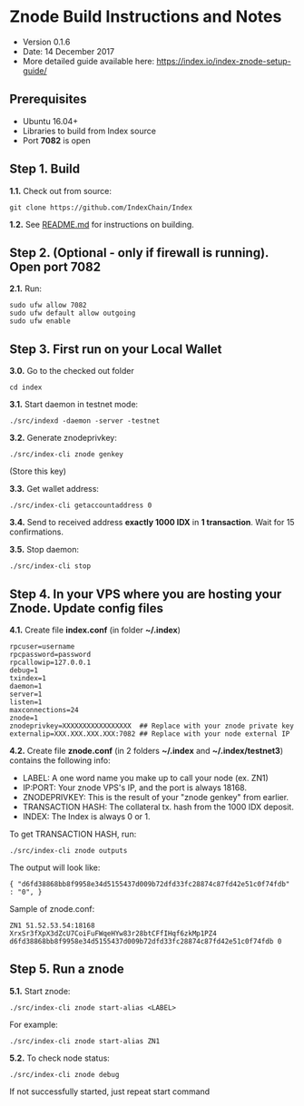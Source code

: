 Znode Build Instructions and Notes
=============================
 - Version 0.1.6
 - Date: 14 December 2017
 - More detailed guide available here: https://index.io/index-znode-setup-guide/

Prerequisites
-------------
 - Ubuntu 16.04+
 - Libraries to build from Index source
 - Port **7082** is open

Step 1. Build
----------------------
**1.1.**  Check out from source:

    git clone https://github.com/IndexChain/Index

**1.2.**  See [README.md](README.md) for instructions on building.

Step 2. (Optional - only if firewall is running). Open port 7082
----------------------
**2.1.**  Run:

    sudo ufw allow 7082
    sudo ufw default allow outgoing
    sudo ufw enable

Step 3. First run on your Local Wallet
----------------------
**3.0.**  Go to the checked out folder

    cd index

**3.1.**  Start daemon in testnet mode:

    ./src/indexd -daemon -server -testnet

**3.2.**  Generate znodeprivkey:

    ./src/index-cli znode genkey

(Store this key)

**3.3.**  Get wallet address:

    ./src/index-cli getaccountaddress 0

**3.4.**  Send to received address **exactly 1000 IDX** in **1 transaction**. Wait for 15 confirmations.

**3.5.**  Stop daemon:

    ./src/index-cli stop

Step 4. In your VPS where you are hosting your Znode. Update config files
----------------------
**4.1.**  Create file **index.conf** (in folder **~/.index**)

    rpcuser=username
    rpcpassword=password
    rpcallowip=127.0.0.1
    debug=1
    txindex=1
    daemon=1
    server=1
    listen=1
    maxconnections=24
    znode=1
    znodeprivkey=XXXXXXXXXXXXXXXXX  ## Replace with your znode private key
    externalip=XXX.XXX.XXX.XXX:7082 ## Replace with your node external IP

**4.2.**  Create file **znode.conf** (in 2 folders **~/.index** and **~/.index/testnet3**) contains the following info:
 - LABEL: A one word name you make up to call your node (ex. ZN1)
 - IP:PORT: Your znode VPS's IP, and the port is always 18168.
 - ZNODEPRIVKEY: This is the result of your "znode genkey" from earlier.
 - TRANSACTION HASH: The collateral tx. hash from the 1000 IDX deposit.
 - INDEX: The Index is always 0 or 1.

To get TRANSACTION HASH, run:

    ./src/index-cli znode outputs

The output will look like:

    { "d6fd38868bb8f9958e34d5155437d009b72dfd33fc28874c87fd42e51c0f74fdb" : "0", }

Sample of znode.conf:

    ZN1 51.52.53.54:18168 XrxSr3fXpX3dZcU7CoiFuFWqeHYw83r28btCFfIHqf6zkMp1PZ4 d6fd38868bb8f9958e34d5155437d009b72dfd33fc28874c87fd42e51c0f74fdb 0

Step 5. Run a znode
----------------------
**5.1.**  Start znode:

    ./src/index-cli znode start-alias <LABEL>

For example:

    ./src/index-cli znode start-alias ZN1

**5.2.**  To check node status:

    ./src/index-cli znode debug

If not successfully started, just repeat start command
